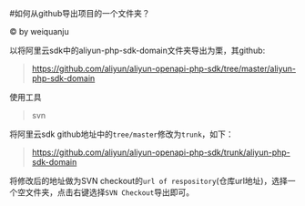 #如何从github导出项目的一个文件夹？

&copy; by weiquanju

以将阿里云sdk中的aliyun-php-sdk-domain文件夹导出为栗，其github:
>   https://github.com/aliyun/aliyun-openapi-php-sdk/tree/master/aliyun-php-sdk-domain

使用工具
>svn

将阿里云sdk github地址中的`tree/master`修改为`trunk`，如下：
>https://github.com/aliyun/aliyun-openapi-php-sdk/trunk/aliyun-php-sdk-domain

将修改后的地址做为SVN checkout的`url of respository`(仓库url地址)，选择一个空文件夹，点击右键选择`SVN Checkout`导出即可。
